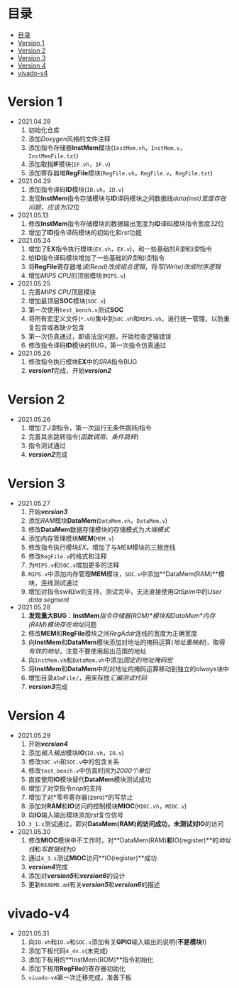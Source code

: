 # 目录
- [目录](#目录)
- [Version 1](#version-1)
- [Version 2](#version-2)
- [Version 3](#version-3)
- [Version 4](#version-4)
- [vivado-v4](#vivado-v4)

# Version 1
* 2021.04.28
	1. 初始化仓库
	2. 添加*Doxygen*风格的文件注释
	3. 添加指令存储器**InstMem**模块(`InstMem.vh`，`InstMem.v`，`InstMemFile.txt`)
	4. 添加取指**IF**模块(`IF.vh`，`IF.v`)
	5. 添加寄存器堆**RegFile**模块(`RegFile.vh`，`RegFile.v`，`RegFile.txt`)
* 2021.04.29
	1. 添加指令译码**ID**模块(`ID.vh`，`ID.v`)
	2. 发现**InstMem**指令存储模块与**ID**译码模块之间数据线*data(inst)*宽度存在问题，应该为*32*位
* 2021.05.13
	1. 修改**InstMem**指令存储模块的数据输出宽度为**ID**译码模块指令宽度*32*位
	2. 增加了**ID**指令译码模块的初始化和*rst*功能
* 2021.05.24
	1. 增加了**EX**指令执行模块(`EX.vh`，`EX.v`)，和一些基础的*R型*和*I型*指令
	2. 给**ID**指令译码模块增加了一些基础的*R型*和*I型*指令
	3. 将**RegFile**寄存器堆*读(Read)*改成*组合逻辑*，将*写(Write)*改成*时序逻辑*
	4. 增加*MIPS CPU*的顶层模块(`MIPS.v`)
* 2021.05.25
	1. 完善*MIPS CPU*顶层模块
	2. 增加最顶层**SOC**模块(`SOC.v`)
	3. 第一次使用`test_bench.v`测试**SOC**
	4. 将所有宏定义文件(`*.vh`)集中到`SOC.vh`和`MIPS.vh`，进行统一管理，以防重复包含或者缺少包含
	5. 第一次仿真通过，即语法没问题，开始检查逻辑错误
	6. 修改指令译码**ID**模块的BUG，第一次指令仿真通过
* 2021.05.26
	1. 修改指令执行模块**EX**中的*SRA*指令BUG
	2. ***version1***完成，开始***version2***
# Version 2
* 2021.05.26
	1. 增加了*J型*指令，第一次运行无条件跳转*j*指令
	2. 完善其余跳转指令(*函数调用*、*条件跳转*)
	3. 指令测试通过
	4. ***version2***完成
# Version 3
* 2021.05.27
	1. 开始***version3***
	2. 添加*RAM*模块**DataMem**(`DataMem.vh`，`DataMem.v`)
	3. 修改**DataMem**数据存储模块的存储模式为*大端模式*
	4. 添加内存管理模块**MEM**(`MEM.v`)
	5. 修改指令执行模块*EX*，增加了与*MEM*模块的三根连线
	6. 修改`RegFile.v`的格式和注释
	7. 为`MIPS.v`和`SOC.v`增加更多的注释
	8. `MIPS.v`中添加内存管理**MEM**模块，`SOC.v`中添加**DataMem(RAM)**模块，连线测试通过
	9. 增加对指令*sw*和*lw*的支持，测试完毕，无法直接使用*QtSpim*中的*User data segment*
* 2021.05.28
	1. **发现重大BUG**：**InstMem***指令存储器(ROM)*模块和**DataMem***内存(RAM)*模块存在*地址*问题
	2. 修改**MEM**和**RegFile**模块之间*RegAddr*连线的宽度为正确宽度
	3. 向**InstMem**和**DataMem**模块添加对地址的掩码运算(*地址重映射*)，取得*有效的地址*，注意不要使用超出范围的地址
	4. 向`InstMem.vh`和`DataMem.vh`中添加*固定的地址掩码宏*
	5. 将**InstMem**和**DataMem**中的对地址的掩码运算移动到独立的*always*块中
	6. 增加目录`ASmFile/`，用来存放*汇编测试代码*
	7. ***version3***完成
# Version 4
* 2021.05.29
	1. 开始***version4***
	2. 添加*输入输出*模块**IO**(`IO.vh`，`IO.v`)
	3. 修改`SOC.vh`和`SOC.v`中的包含关系
	4. 修改`test_bench.v`中仿真时间为*2000个单位*
	5. 直接使用**IO**模块替代**DataMem**模块测试成功
	6. 增加了对空指令*nop*的支持
	7. 增加了对*零号寄存器(zero)*的写禁止
	8. 添加对**RAM**和**IO**访问的控制模块**MIOC**(`MIOC.vh`，`MIOC.v`)
	9. 向**IO**输入输出模块添加*rst*复位信号
	10. `3_1.s`测试通过，即对**DataMem(RAM)**的访问成功，未测试对**IO**的访问
* 2021.05.30
	1. 修改**MIOC**模块中不工作时，对**DataMem(RAM)**和**IO(register)**的*地址线*和*写数据线*为0
	2. 通过`4_3.s`测试**MIOC**访问**IO(register)**成功
	3. ***version4***完成
	4. 添加对***version5***和***version6***的设计
	5. 更新`README.md`有关***version5***和***version6***的描述

# vivado-v4
* 2021.05.31
	1. 向`IO.vh`和`IO.v`和`SOC.v`添加有关**GPIO**输入输出的说明(**不是模块!**)
	2. 添加下板代码`4_4v.s`(未完成)
	3. 添加下板用的**InstMem(ROM)**指令初始化
	4. 添加下板用**RegFile**的寄存器初始化
	5. `vivado-v4`第一次迁移完成，准备下板

